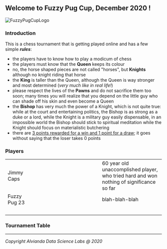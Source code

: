 ## Welcome to Fuzzy Pug Cup, December 2020 ! ##
![FuzzyPugCupLogo](https://user-images.githubusercontent.com/6631390/102653455-f3db2280-413c-11eb-9713-8950c604dbf6.PNG)

### Introduction ###

This is a chess tournament that is getting played online and has a few simple ***rules***:
* the players have to know how to play a modicum of chess
* the players must know that the **Queen** keeps its colour
* no, the horse shaped pieces are not called "horses", but **Knights** although no knight riding that horse
* the **King** is taller than the Queen, although the Queen is way stronger and most determined (*very much like in real life!*)
* please respect the lives of the **Pawns** and do not sacrifice them too soon; many times you will realize that you depend on the little guy who can shade off his skin and even become a Queen
* the **Bishop** has very much the power of a Knight, which is not quite true: while at the court and entertaining politics, the Bishop is as strong as a duke or a lord, while the Knight is a military guy easily dispensable, in an impossible world the Bishop should stick to spiritual meditation while the Knight should focus on materialistic butchering
* there are <ins>3 points rewarded for a win and 1 point for a draw</ins>; it goes without saying that the loser takes 0 points 

### Players ###
<table>
<tr>
<td style="padding-right:15em">Jimmy Caps</td>
<td>60 year old unaccomplished player, who tried hard and won nothing of significance so far</td>
</tr>
<tr>
<td style="padding-right:15em;">Fuzzy Pug 23</td>
<td>blah-blah-blah</td>
</tr>
<tr><td colspan="2"><br/></td></tr>
</table>
 
### Tournament Table ###
---
*Copyright Alvianda Data Science Labs @ 2020*

